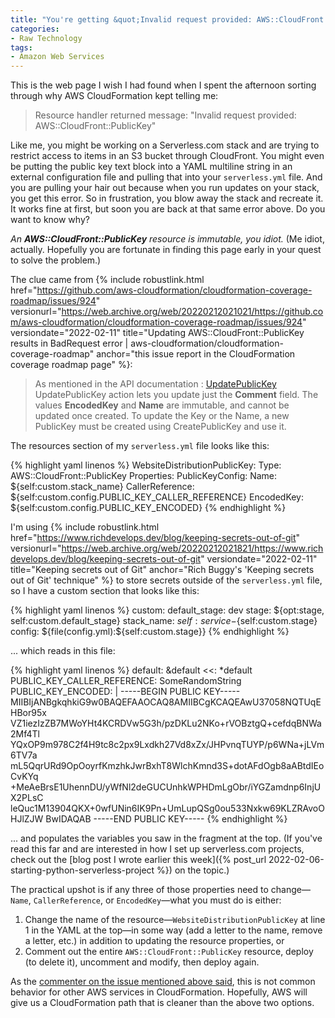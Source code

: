 ```yaml
---
title: "You're getting &quot;Invalid request provided: AWS::CloudFront::PublicKey&quot; because CloudFront Public Keys are immutable"
categories:
- Raw Technology
tags:
- Amazon Web Services
---
```


This is the web page I wish I had found when I spent the afternoon sorting through why AWS CloudFormation kept telling me:

> Resource handler returned message: "Invalid request provided: AWS::CloudFront::PublicKey"

Like me, you might be working on a Serverless.com stack and are trying to restrict access to items in an S3 bucket through CloudFront. 
You might even be putting the public key text block into a YAML multiline string in an external configuration file and pulling that into your `serverless.yml` file. 
And you are pulling your hair out because when you run updates on your stack, you get this error. 
So in frustration, you blow away the stack and recreate it.
It works fine at first, but soon you are back at that same error above. 
Do you want to know why?

_An **AWS::CloudFront::PublicKey** resource is immutable, you idiot._  (Me idiot, actually.  Hopefully you are fortunate in finding this page early in your quest to solve the problem.)

The clue came from {% include robustlink.html href="https://github.com/aws-cloudformation/cloudformation-coverage-roadmap/issues/924" versionurl="https://web.archive.org/web/20220212021021/https://github.com/aws-cloudformation/cloudformation-coverage-roadmap/issues/924" versiondate="2022-02-11" title="Updating AWS::CloudFront::PublicKey results in BadRequest error |  aws-cloudformation/cloudformation-coverage-roadmap" anchor="this issue report in the CloudFormation coverage roadmap page" %}:

> As mentioned in the API documentation : [UpdatePublicKey](https://docs.aws.amazon.com/cloudfront/latest/APIReference/API_UpdatePublicKey.html)  
UpdatePublicKey action lets you update just the **Comment** field. The values **EncodedKey** and **Name** are immutable, and cannot be updated once created. To update the Key or the Name, a new PublicKey must be created using CreatePublicKey and use it. 

The resources section of my `serverless.yml` file looks like this:

{% highlight yaml linenos %}
    WebsiteDistributionPublicKey:
      Type: AWS::CloudFront::PublicKey
      Properties:
        PublicKeyConfig:
          Name: ${self:custom.stack_name}
          CallerReference: ${self:custom.config.PUBLIC_KEY_CALLER_REFERENCE}
          EncodedKey: ${self:custom.config.PUBLIC_KEY_ENCODED}
{% endhighlight %}

I'm using {% include robustlink.html href="https://www.richdevelops.dev/blog/keeping-secrets-out-of-git" versionurl="https://web.archive.org/web/20220212021821/https://www.richdevelops.dev/blog/keeping-secrets-out-of-git" versiondate="2022-02-11" title="Keeping secrets out of Git" anchor="Rich Buggy's 'Keeping secrets out of Git' technique" %} to store secrets outside of the `serverless.yml` file, so I have a custom section that looks like this:

{% highlight yaml linenos %}
custom:
  default_stage: dev
  stage: ${opt:stage, self:custom.default_stage}
  stack_name: ${self:service}-${self:custom.stage}
  config: ${file(config.yml):${self:custom.stage}}
{% endhighlight %}

... which reads in this file:

{% highlight yaml linenos %}
default: &default
  <<: *default
  PUBLIC_KEY_CALLER_REFERENCE: SomeRandomString
  PUBLIC_KEY_ENCODED: |
    -----BEGIN PUBLIC KEY-----
    MIIBIjANBgkqhkiG9w0BAQEFAAOCAQ8AMIIBCgKCAQEAwU37058NQTUqEHBor95x
    VZ1iezIzZB7MWoYHt4KCRDVw5G3h/pzDKLu2NKo+rVOBztgQ+cefdqBNWa2Mf4Tl
    YQxOP9m978C2f4H9tc8c2px9Lxdkh27Vd8xZx/JHPvnqTUYP/p6WNa+jLVm6TV7a
    mL5QqrURd9OpOoyrfKmzhkJwrBxhT8WlchKmnd3S+dotAFdOgb8aABtdIEoCvKYq
    +MeAeBrsE1UhennDU/yWfNl2deGUCUnhkWPHDmLgObr/iYGZamdnp6InjUX2PLsC
    leQuc1M13904QKX+0wfUNin6IK9Pn+UmLupQSg0ou533Nxkw69KLZRAvoOHJlZJW
    BwIDAQAB
    -----END PUBLIC KEY-----
{% endhighlight %}

... and populates the variables you saw in the fragment at the top. 
(If you've read this far and are interested in how I set up serverless.com projects, check out the [blog post I wrote earlier this week]({% post_url 2022-02-06-starting-python-serverless-project %}) on the topic.)

The practical upshot is if any three of those properties need to change—`Name`, `CallerReference`, or `EncodedKey`—what you must do is either:

1. Change the name of the resource—`WebsiteDistributionPublicKey` at line 1 in the YAML at the top—in some way (add a letter to the name, remove a letter, etc.) in addition to updating the resource properties, or
2. Comment out the entire `AWS::CloudFront::PublicKey` resource, deploy (to delete it), uncomment and modify, then deploy again.

As the [commenter on the issue mentioned above said](https://github.com/aws-cloudformation/cloudformation-coverage-roadmap/issues/924#issuecomment-957685979), this is not common behavior for other AWS services in CloudFormation. 
Hopefully, AWS will give us a CloudFormation path that is cleaner than the above two options.